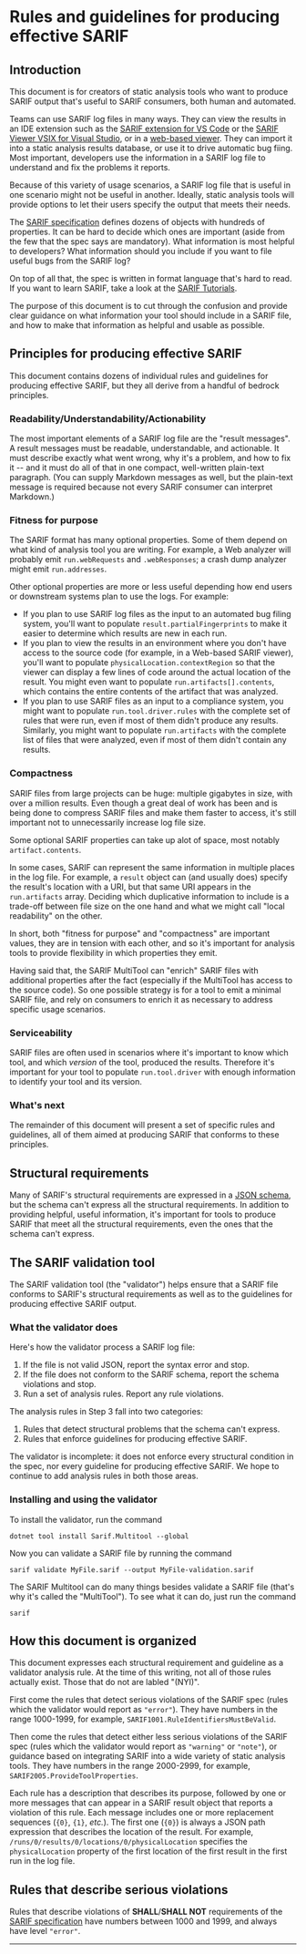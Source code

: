 # Rules and guidelines for producing effective SARIF

## Introduction

This document is for creators of static analysis tools who want to produce SARIF output that's useful to SARIF consumers, both human and automated.

Teams can use SARIF log files in many ways. They can view the results in an IDE extension such as the [SARIF extension for VS Code](https://marketplace.visualstudio.com/items?itemName=MS-SarifVSCode.sarif-viewer) or the [SARIF Viewer VSIX for Visual Studio](https://marketplace.visualstudio.com/items?itemName=WDGIS.MicrosoftSarifViewer), or in a [web-based viewer](https://microsoft.github.io/sarif-web-component/). They can import it into a static analysis results database, or use it to drive automatic bug fiing. Most important, developers use the information in a SARIF log file to understand and fix the problems it reports.

Because of this variety of usage scenarios, a SARIF log file that is useful in one scenario might not be useful in another. Ideally, static analysis tools will provide options to let their users specify the output that meets their needs.

The [SARIF specification](https://docs.oasis-open.org/sarif/sarif/v2.1.0/sarif-v2.1.0.html) defines dozens of objects with hundreds of properties. It can be hard to decide which ones are important (aside from the few that the spec says are mandatory). What information is most helpful to developers? What information should you include if you want to file useful bugs from the SARIF log?

On top of all that, the spec is written in format language that's hard to read. If you want to learn SARIF, take a look at the [SARIF Tutorials](https://github.com/microsoft/sarif-tutorials).

The purpose of this document is to cut through the confusion and provide clear guidance on what information your tool should include in a SARIF file, and how to make that information as helpful and usable as possible.

## Principles for producing effective SARIF

This document contains dozens of individual rules and guidelines for producing effective SARIF, but they all derive from a handful of bedrock principles.

### Readability/Understandability/Actionability

The most important elements of a SARIF log file are the "result messages". A result messages must be readable, understandable, and actionable. It must describe exactly what went wrong, why it's a problem, and how to fix it -- and it must do all of that in one compact, well-written plain-text paragraph. (You can supply Markdown messages as well, but the plain-text message is required because not every SARIF consumer can interpret Markdown.)

### Fitness for purpose

The SARIF format has many optional properties. Some of them depend on what kind of analysis tool you are writing. For example, a Web analyzer will probably emit `run.webRequests` and `.webResponses`; a crash dump analyzer might emit `run.addresses`.

Other optional properties are more or less useful depending how end users or downstream systems plan to use the logs. For example:
- If you plan to use SARIF log files as the input to an automated bug filing system, you'll want to populate `result.partialFingerprints` to make it easier to determine which results are new in each run.
- If you plan to view the results in an environment where you don't have access to the source code (for example, in a Web-based SARIF viewer), you'll want to populate `physicalLocation.contextRegion` so that the viewer can display a few lines of code around the actual location of the result. You might even want to populate `run.artifacts[].contents`, which contains the entire contents of the artifact that was analyzed.
- If you plan to use SARIF files as an input to a compliance system, you might want to populate `run.tool.driver.rules` with the complete set of rules that were run, even if most of them didn't produce any results. Similarly, you might want to populate `run.artifacts` with the complete list of files that were analyzed, even if most of them didn't contain any results.

### Compactness

SARIF files from large projects can be huge: multiple gigabytes in size, with over a million results. Even though a great deal of work has been and is being done to compress SARIF files and make them faster to access, it's still important not to unnecessarily increase log file size.

Some optional SARIF properties can take up alot of space, most notably `artifact.contents`.

In some cases, SARIF can represent the same information in multiple places in the log file. For example, a `result` object can (and usually does) specify the result's location with a URI, but that same URI appears in the `run.artifacts` array. Deciding which duplicative information to include is a trade-off between file size on the one hand and what we might call "local readability" on the other.

In short, both "fitness for purpose" and "compactness" are important values, they are in tension with each other, and so it's important for analysis tools to provide flexibility in which properties they emit.

Having said that, the SARIF MultiTool can "enrich" SARIF files with additional properties after the fact (especially if the MultiTool has access to the source code). So one possible strategy is for a tool to emit a minimal SARIF file, and rely on consumers to enrich it as necessary to address specific usage scenarios.

### Serviceability

SARIF files are often used in scenarios where it's important to know which tool, and which _version_ of the tool, produced the results. Therefore it's important for your tool to populate `run.tool.driver` with enough information to identify your tool and its version.

### What's next

The remainder of this document will present a set of specific rules and guidelines, all of them aimed at producing SARIF that conforms to these principles.

## Structural requirements

Many of SARIF's structural requirements are expressed in a [JSON schema](https://docs.oasis-open.org/sarif/sarif/v2.1.0/os/schemas/sarif-schema-2.1.0.json), but the schema can't express all the structural requirements. In addition to providing helpful, useful information, it's important for tools to produce SARIF that meet all the structural requirements, even the ones that the schema can't express.

## The SARIF validation tool

The SARIF validation tool (the "validator") helps ensure that a SARIF file conforms to SARIF's structural requirements as well as to the guidelines for producing effective SARIF output.

### What the validator does

Here's how the validator process a SARIF log file:

1. If the file is not valid JSON, report the syntax error and stop.
2. If the file does not conform to the SARIF schema, report the schema violations and stop.
3. Run a set of analysis rules. Report any rule violations.

The analysis rules in Step 3 fall into two categories:

1. Rules that detect structural problems that the schema can't express.
2. Rules that enforce guidelines for producing effective SARIF.

The validator is incomplete: it does not enforce every structural condition in the spec, nor every guideline for producing effective SARIF. We hope to continue to add analysis rules in both those areas.

### Installing and using the validator

To install the validator, run the command
```
dotnet tool install Sarif.Multitool --global
```
Now you can validate a SARIF file by running the command
```
sarif validate MyFile.sarif --output MyFile-validation.sarif
```
The SARIF Multitool can do many things besides validate a SARIF file (that's why it's called the "MultiTool"). To see what it can do, just run the command
```
sarif
```

## How this document is organized

This document expresses each structural requirement and guideline as a validator analysis rule. At the time of this writing, not all of those rules actually exist. Those that do not are labled "(NYI)".

First come the rules that detect serious violations of the SARIF spec (rules which the validator would report as `"error"`). They have numbers in the range 1000-1999, for example, `SARIF1001.RuleIdentifiersMustBeValid`.

Then come the rules that detect either less serious violations of the SARIF spec (rules which the validator would report as `"warning"` or `"note"`), or guidance based on integrating SARIF into a wide variety of static analysis tools. They have numbers in the range 2000-2999, for example, `SARIF2005.ProvideToolProperties`.

Each rule has a description that describes its purpose, followed by one or more messages that can appear in a SARIF result object that reports a violation of this rule. Each message includes one or more replacement sequences (`{0}`, `{1}`, _etc._). The first one (`{0}`) is always a JSON path expression that describes the location of the result. For example, `/runs/0/results/0/locations/0/physicalLocation` specifies the `physicalLocation` property of the first location of the first result in the first run in the log file.

## Rules that describe serious violations

Rules that describe violations of **SHALL**/**SHALL NOT** requirements of the [SARIF specification](https://docs.oasis-open.org/sarif/sarif/v2.1.0/os/sarif-v2.1.0-os.html) have numbers between 1000 and 1999, and always have level `"error"`.

---
